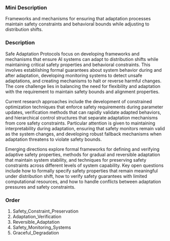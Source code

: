 ### Mini Description

Frameworks and mechanisms for ensuring that adaptation processes maintain safety constraints and behavioral bounds while adjusting to distribution shifts.

### Description

Safe Adaptation Protocols focus on developing frameworks and mechanisms that ensure AI systems can adapt to distribution shifts while maintaining critical safety properties and behavioral constraints. This involves establishing formal guarantees about system behavior during and after adaptation, developing monitoring systems to detect unsafe adaptations, and creating mechanisms to halt or reverse harmful changes. The core challenge lies in balancing the need for flexibility and adaptation with the requirement to maintain safety bounds and alignment properties.

Current research approaches include the development of constrained optimization techniques that enforce safety requirements during parameter updates, verification methods that can rapidly validate adapted behaviors, and hierarchical control structures that separate adaptation mechanisms from core safety constraints. Particular attention is given to maintaining interpretability during adaptation, ensuring that safety monitors remain valid as the system changes, and developing robust fallback mechanisms when adaptation threatens to violate safety bounds.

Emerging directions explore formal frameworks for defining and verifying adaptive safety properties, methods for gradual and reversible adaptation that maintain system stability, and techniques for preserving safety constraints across different levels of system capability. Key open questions include how to formally specify safety properties that remain meaningful under distribution shift, how to verify safety guarantees with limited computational resources, and how to handle conflicts between adaptation pressures and safety constraints.

### Order

1. Safety_Constraint_Preservation
2. Adaptation_Verification
3. Reversible_Adaptation
4. Safety_Monitoring_Systems
5. Graceful_Degradation
